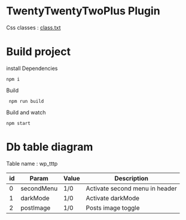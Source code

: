 # TwentyTwentyTwoPlus Plugin

Css classes : [class.txt](https://raw.githubusercontent.com/Asfris/TwentyTwentyTwoPlus/main/class.txt)

# Build project

install Dependencies

`npm i`

Build

` npm run build`

Build and watch

`npm start`

# Db table diagram

Table name : wp_tttp

| id  | Param      | Value      | Description    |
| --- | ---------- | ---------- | ---------- |
| 0   | secondMenu | 1/0 |       Activate second menu in header |
| 1   | darkMode   | 1/0 |       Activate darkMode
| 2   | postImage  | 1/0 |       Posts image toggle
